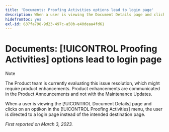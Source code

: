 ```yaml
---
title: 'Documents: Proofing Activities options lead to login page'
description: When a user is viewing the Document Details page and clicks on an optikon in the Proofing Activities menu, the user is directed to a login page instead of the intended destination page.
hidefromtoc: yes
exl-id: 637fa798-9d23-497c-a50b-e40deaa4fd61
---
```

# Documents: [!UICONTROL Proofing Activities] options lead to login page

<!--This article is on WF and WFP TOCs-->
<!--Converted to story-->

>[!NOTE]
>
>The Product team is currently evaluating this issue resolution, which might require product enhancements. Product enhancements are communicated in the Product Announcements and not with the Maintenance Updates.

When a user is viewing the [!UICONTROL Document Details] page and clicks on an optikon in the [!UICONTROL Proofing Activities] menu, the user is directed to a login page instead of the intended destination page.

_First reported on March 3, 2023._
